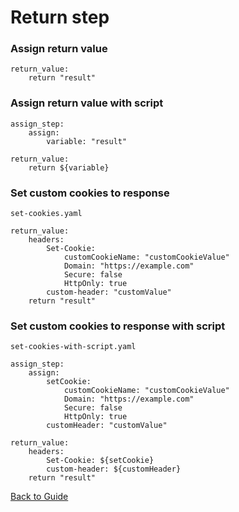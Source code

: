 # Return step

### Assign return value
```
return_value:
    return "result"
```

### Assign return value with script
```
assign_step:
    assign:
        variable: "result"

return_value:
    return ${variable}
```

### Set custom cookies to response
`set-cookies.yaml`
```
return_value:
    headers:
        Set-Cookie:
            customCookieName: "customCookieValue"
            Domain: "https://example.com"
            Secure: false
            HttpOnly: true
        custom-header: "customValue"
    return "result"
```

### Set custom cookies to response with script
`set-cookies-with-script.yaml`
```
assign_step:
    assign:
        setCookie:
            customCookieName: "customCookieValue"
            Domain: "https://example.com"
            Secure: false
            HttpOnly: true
        customHeader: "customValue"

return_value:
    headers:
        Set-Cookie: ${setCookie}
        custom-header: ${customHeader}
    return "result"
```

[Back to Guide](../GUIDE.md#Writing-DSL-files)
